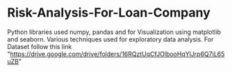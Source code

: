 # Risk-Analysis-For-Loan-Company
Python libraries used numpy, pandas and for Visualization using matplotlib and seaborn. Various techniques used for exploratory data analysis.
For Dataset follow this link "https://drive.google.com/drive/folders/16RQztUqCfJOlbooHqYlJrp6Q7iL65uZB"

